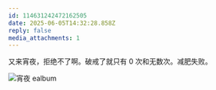 ```yaml
---
id: 114631242472162505
date: 2025-06-05T14:32:28.858Z
reply: false
media_attachments: 1
---
```


又来宵夜，拒绝不了啊。破戒了就只有 0 次和无数次。减肥失败。

![宵夜
ealbum](https://files.e5n.cc/media_attachments/files/114/631/237/073/466/908/original/d4f0adad8e567d5d.jpg)
